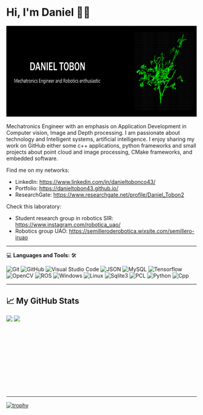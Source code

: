 # Hi, I'm Daniel 👋🙈
<img class="avatar" alt="jonrohan" src="https://raw.githubusercontent.com/danielTobon43/danielTobon43/master/bitmap.png" height="240" width="1200">


Mechatronics Engineer with an emphasis on Application Development in Computer vision, Image and Depth processing. I am passionate about technology and Intelligent systems, artificial intelligence. I enjoy sharing my work on GitHub either some c++ applications, python frameworks and small projects about point cloud and image processing, CMake frameworks, and embedded software. 

Find me on my networks:

- LinkedIn: https://www.linkedin.com/in/danieltobonco43/
- Portfolio: https://danieltobon43.github.io/
- ResearchGate: https://www.researchgate.net/profile/Daniel_Tobon2

Check this laboratory:
- Student research group in robotics SIR: https://www.instagram.com/robotica_uao/
- Robotics group UAO: https://semilleroderobotica.wixsite.com/semillero-iruao


---

💻 **Languages and Tools:** 🛠️<br>

![Git](https://img.shields.io/badge/-Git-000000?style=flat&logo=git&logoColor=F05032&labelColor=ffffff)
![GitHub](https://img.shields.io/badge/-GitHub-000000?style=flat&logo=github&logoColor=000000&labelColor=ffffff)
![Visual Studio Code](https://img.shields.io/badge/-VSCode-000000?style=flat&logo=visual-studio-code&labelColor=007ACC)
![JSON](https://img.shields.io/badge/-JSON-000000?style=flat&logo=JSON&logoColor=000000&labelColor=ffffff)
![MySQL](https://img.shields.io/badge/-MySQL-000000?style=flat&logo=mysql&labelColor=ffffff)
![Tensorflow](https://img.shields.io/badge/-Tensorflow-000000?style=flat&logo=tensorflow&logoColor=ffffff&labelColor=yellow)
![OpenCV](https://img.shields.io/badge/-OpenCV-000000?style=flat&logo=opencv&logoColor=ffffff&labelColor=ffffff)
![ROS](https://img.shields.io/badge/-ROS-000000?style=flat&logo=ros&logoColor=ffffff&labelColor=0078D6)
![Windows](https://img.shields.io/badge/-Windows-000000?style=flat&logo=windows&logoColor=ffffff&labelColor=0078D6)
![Linux](https://img.shields.io/badge/-Linux-000000?style=flat&logo=linux&logoColor=ffffff&labelColor=0078D6)
![Sqlite3](https://img.shields.io/badge/-Sqlite3-000000?style=flat&logo=sqlite3&logoColor=ffffff&labelColor=0078D6)
![PCL](https://img.shields.io/badge/-PCL-000000?style=flat&logo=pcl&logoColor=ffffff&labelColor=0078D6)
![Python](https://img.shields.io/badge/-Python-000000?style=flat&logo=python&logoColor=ffffff&labelColor=0078D6)
![Cpp](https://img.shields.io/badge/-Cpp-000000?style=flat&logo=cpp&logoColor=ffffff&labelColor=0078D6)

---

## &#x1f4c8; My GitHub Stats
<!-- <div style="display: flex; flex-direction: row; height:200px"> -->
<div class="col-md-7 horizontal-list-media" style="height: 200px">
 <img class="img" src="https://github-readme-stats.vercel.app/api?username=danielTobon43&show_icons=true&theme=radical" style="height: 100%;" class="img-responsive"/>
 <img class="img" src="https://github-readme-stats.vercel.app/api/top-langs/?username=danielTobon43&theme=radical" style="height: 100%;" class="img-responsive"/>
</div>

<!-- [![Top Langs](https://github-readme-stats.vercel.app/api/top-langs/?username=danielTobon43&hide=java,html,css&theme=radical)](https://github.com/anuraghazra/github-readme-stats)
[![Daniel's GitHub stats](https://github-readme-stats.vercel.app/api?username=danielTobon43&theme=radical&show_icons=true&layout=compact)](https://github.com/anuraghazra/github-readme-stats)
[![Readme Card](https://github-readme-stats.vercel.app/api/pin/?username=danielTobon43&repo=DBScan-PCL-Optimized&show_owner=true)](https://github.com/anuraghazra/github-readme-stats) -->

---
[![trophy](https://github-profile-trophy.vercel.app/?username=danielTobon43)](https://github.com/ryo-ma/github-profile-trophy)

<!--
**danielTobon43/danielTobon43** is a ✨ _special_ ✨ repository because its `README.md` (this file) appears on your GitHub profile.

Here are some ideas to get you started:

- 🔭 I’m currently working on ...
- 🌱 I’m currently learning ...
- 👯 I’m looking to collaborate on ...
- 🤔 I’m looking for help with ...
- 💬 Ask me about ...
- 📫 How to reach me: ...
- 😄 Pronouns: ...
- ⚡ Fun fact: ...
-->
